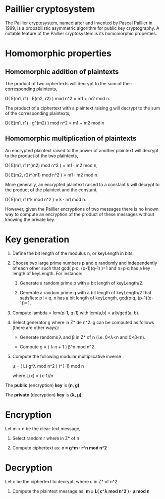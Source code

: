 # Paillier cryptosystem
The Paillier cryptosystem, named after and invented by Pascal Paillier in 1999, is a probabilistic asymmetric algorithm for public key cryptography. A notable feature of the Paillier cryptosystem is its homomorphic properties.

Homomorphic properties
======================

Homomorphic addition of plaintexts
----------------------------------

The product of two ciphertexts will decrypt to the sum of their corresponding plaintexts,

D( E(m1, r1) · E(m2, r2) ) mod n^2 = m1 + m2 mod n.

The product of a ciphertext with a plaintext raising g will decrypt to the sum of the corresponding plaintexts,

D( E(m1, r1) · g^(m2) ) mod n^2 = m1 + m2 mod n

Homomorphic multiplication of plaintexts
----------------------------------------

An encrypted plaintext raised to the power of another plaintext will decrypt to the product of the two plaintexts,

D( E(m1, r1)^(m2) mod n^2 ) = m1 · m2 mod n,

D( E(m2, r2)^(m1) mod n^2 ) = m1 · m2 mod n.

More generally, an encrypted plaintext raised to a constant k will decrypt to the product of the plaintext and the constant,

D( E(m1, r1)^k mod n^2 ) = k · m1 mod n.

However, given the Paillier encryptions of two messages there is no known way to compute an encryption of the product of these messages without knowing the private key.


Key generation
==============

1.  Define the bit length of the modulus n, or keyLength in bits.

2.  Choose two large prime numbers p and q randomly and independently of each other such that gcd( p·q, (p-1)(q-1) )=1 and
    n=p·q has a key length of keyLength. For instance:

    1.  Generate a random prime p with a bit length of keyLength/2.

    2.  Generate a random prime q with a bit length of keyLength/2 that 
    satisfies: p != q, n has a bit length of keyLength, gcd(p·q, (p-1)(q-1))=1.

3.  Compute lambda = lcm(p-1, q-1) with lcm(a,b) = a·b/gcd(a, b).

4.  Select generator g where in Z* de n^2. g can be computed as follows (there are other ways):

    -   Generate randoms λ and β in Z* of n (i.e. 0<λ<n and 0<β<n).
    
    -   Compute g = ( λ·n + 1 ) β^n mod n^2

5.  Compute the following modular multiplicative inverse

    μ = ( L( g^λ mod n^2 ) )^{-1} mod n

    where L(x) = (x-1)/n

The **public** (encryption) **key** is **(n, g)**.

The **private** (decryption) **key** is **(λ, μ)**.

Encryption
==========

Let m < n be the clear-text message,

1.  Select random r where in Z* of n

2.  Compute ciphertext as: **c = g^m · r^n mod n^2**

Decryption
==========

Let c be the ciphertext to decrypt, where c in Z* of n^2

1.  Compute the plaintext message as: **m = L( c^λ mod n^2 ) · μ mod n**
